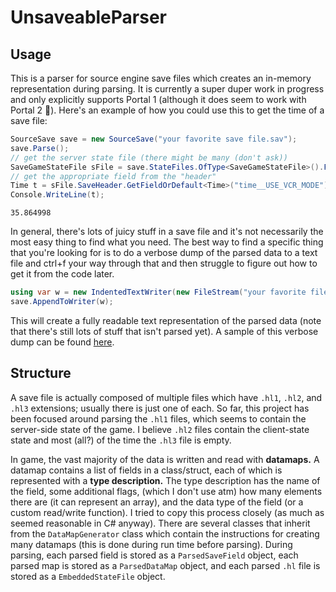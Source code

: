 # UnsaveableParser

## Usage

This is a parser for source engine save files which creates an in-memory representation during parsing. It is currently a super duper work in progress and only explicitly supports Portal 1 (although it does seem to work with Portal 2 👀). Here's an example of how you could use this to get the time of a save file:
```cs
SourceSave save = new SourceSave("your favorite save file.sav");
save.Parse();
// get the server state file (there might be many (don't ask))
SaveGameStateFile sFile = save.StateFiles.OfType<SaveGameStateFile>().First();
// get the appropriate field from the "header"
Time t = sFile.SaveHeader.GetFieldOrDefault<Time>("time__USE_VCR_MODE");  // just use "time" for p2 saves
Console.WriteLine(t);
```
```
35.864998
```
In general, there's lots of juicy stuff in a save file and it's not necessarily the most easy thing to find what you need. The best way to find a specific thing that you're looking for is to do a verbose dump of the parsed data to a text file and ctrl+f your way through that and then struggle to figure out how to get it from the code later.
```cs
using var w = new IndentedTextWriter(new FileStream("your favorite file.txt", FileMode.Create));
save.AppendToWriter(w);
```
This will create a fully readable text representation of the parsed data (note that there's still lots of stuff that isn't parsed yet). A sample of this verbose dump can be found [here](verbose-sample.txt).

## Structure

A save file is actually composed of multiple files which have `.hl1`, `.hl2`, and `.hl3` extensions; usually there is just one of each. So far, this project has been focused around parsing the `.hl1` files, which seems to contain the server-side state of the game. I believe `.hl2` files contain the client-state state and most (all?) of the time the `.hl3` file is empty. 

In game, the vast majority of the data is written and read with **datamaps.** A datamap contains a list of fields in a class/struct, each of which is represented with a **type description.** The type description has the name of the field, some additional flags, (which I don't use atm) how many elements there are (it can represent an array), and the data type of the field (or a custom read/write function). I tried to copy this process closely (as much as seemed reasonable in C# anyway). There are several classes that inherit from the `DataMapGenerator` class which contain the instructions for creating many datamaps (this is done during run time before parsing). During parsing, each parsed field is stored as a `ParsedSaveField` object, each parsed map is stored as a `ParsedDataMap` object, and each parsed `.hl` file is stored as a `EmbeddedStateFile` object.
